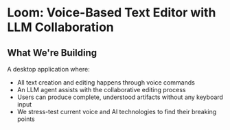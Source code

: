 # Loom: Voice-Based Text Editor with LLM Collaboration

## What We're Building

A desktop application where:
- All text creation and editing happens through voice commands
- An LLM agent assists with the collaborative editing process
- Users can produce complete, understood artifacts without any keyboard input
- We stress-test current voice and AI technologies to find their breaking points